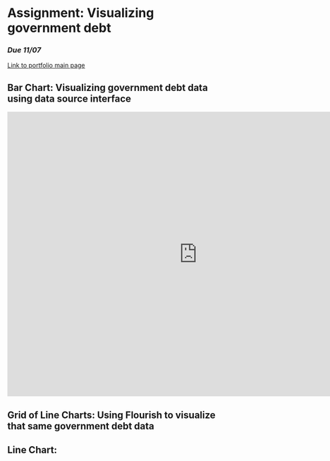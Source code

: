 # Assignment: Visualizing government debt
### *Due 11/07*
[Link to portfolio main page](/README.md)

## Bar Chart: Visualizing government debt data using data source interface
<iframe src="https://data.oecd.org/chart/6Sml" width="860" height="645" style="border: 0" mozallowfullscreen="true" webkitallowfullscreen="true" allowfullscreen="true"><a href="https://data.oecd.org/chart/6Sml" target="_blank">OECD Chart: General government debt, Total, % of GDP, Annual, 2020</a></iframe>

## Grid of Line Charts: Using Flourish to visualize that same government debt data
<div class="flourish-embed flourish-chart" data-src="visualisation/11735616"><script src="https://public.flourish.studio/resources/embed.js"></script></div>

## Line Chart: 
<div class="flourish-embed flourish-chart" data-src="visualisation/11737259"><script src="https://public.flourish.studio/resources/embed.js"></script></div>
